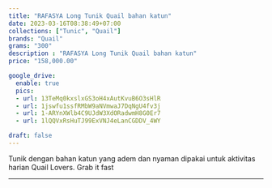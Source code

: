 ```yaml
---
title: "RAFASYA Long Tunik Quail bahan katun"
date: 2023-03-16T08:38:49+07:00
collections: ["Tunic", "Quail"]
brands: "Quail"
grams: "300"
description : "RAFASYA Long Tunik Quail bahan katun"
price: "158,000.00"

google_drive:
  enable: true
  pics:
  - url: 13TeMq0kxslxGS3oH4xAutKvuB6O3sHlR
  - url: 1jswfu1ssfRMbW9aNVmwaJ7DqNgU4fv3j
  - url: 1-ARYnXWlb4C9UJdW3XdORadwmH8G0Er7
  - url: 1lQQVxRsHuTJ99ExVNJ4eLanCGDDV_4WY

draft: false
---
```


Tunik dengan bahan katun yang adem dan nyaman dipakai untuk aktivitas harian Quail Lovers. Grab it fast                   

----------      
  
